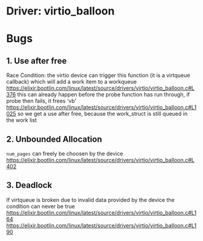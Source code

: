 # Driver: virtio_balloon

# Bugs

## 1. Use after free

Race Condition:
the virtio device can trigger this function (it is a virtqueue callback) which will add a work item to a workqueue https://elixir.bootlin.com/linux/latest/source/drivers/virtio/virtio_balloon.c#L376
this can already happen before the probe function has run through, if probe then fails, it frees 'vb' https://elixir.bootlin.com/linux/latest/source/drivers/virtio/virtio_balloon.c#L1025
so we get a use after free, because the work_struct is still queued in the work list

## 2. Unbounded Allocation
`num_pages` can freely be choosen by the device
https://elixir.bootlin.com/linux/latest/source/drivers/virtio/virtio_balloon.c#L402

## 3. Deadlock
If virtqueue is broken due to invalid data provided by the device the condition can never be true
https://elixir.bootlin.com/linux/latest/source/drivers/virtio/virtio_balloon.c#L164
https://elixir.bootlin.com/linux/latest/source/drivers/virtio/virtio_balloon.c#L190
